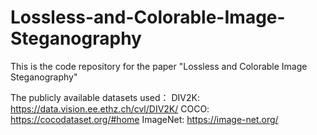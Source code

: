 # Lossless-and-Colorable-Image-Steganography

This is the code repository for the paper "Lossless and Colorable Image Steganography"

The publicly available datasets used：
  DIV2K: https://data.vision.ee.ethz.ch/cvl/DIV2K/
  COCO: https://cocodataset.org/#home
  ImageNet: https://image-net.org/

